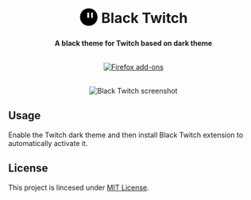<h1 align="center">
    <sub><img src="icons/icon-128.png" height="38"></sub>
    Black Twitch
</h1>

<p align="center"><b>A black theme for Twitch based on dark theme</b></p>

<p align="center">
    <br>
    <a href="https://addons.mozilla.org/en-US/firefox/addon/black-twitch/">
        <img src="https://i.imgur.com/2jJOtTI.png" height="58" alt="Firefox add-ons"></a>
    <br><br>
</p>

<p align="center"><img src="assets/black-twitch.png" height="400" alt="Black Twitch screenshot"></p>

## Usage

Enable the Twitch dark theme and then install Black Twitch extension to automatically activate it.

## License

This project is lincesed under [MIT License](LICENSE).
